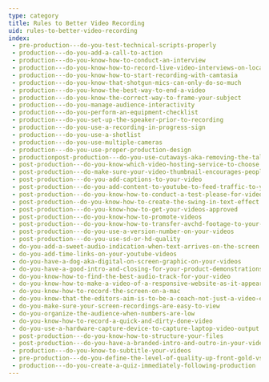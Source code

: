 ```yaml
---
type: category
title: Rules to Better Video Recording
uid: rules-to-better-video-recording
index:
 - pre-production---do-you-test-technical-scripts-properly
 - production---do-you-add-a-call-to-action
 - production---do-you-know-how-to-conduct-an-interview
 - production---do-you-know-how-to-record-live-video-interviews-on-location
 - production---do-you-know-how-to-start-recording-with-camtasia
 - production---do-you-know-that-shotgun-mics-can-only-do-so-much
 - production---do-you-know-the-best-way-to-end-a-video
 - production---do-you-know-the-correct-way-to-frame-your-subject
 - production---do-you-manage-audience-interactivity
 - production---do-you-perform-an-equipment-checklist
 - production---do-you-set-up-the-speaker-prior-to-recording
 - production---do-you-use-a-recording-in-progress-sign
 - production---do-you-use-a-shotlist
 - production---do-you-use-multiple-cameras
 - production---do-you-use-proper-production-design
 - productionpost-production---do-you-use-cutaways-aka-removing-the-talking-head
 - post-production---do-you-know-which-video-hosting-service-to-choose
 - post-production---do-make-sure-your-video-thumbnail-encourages-people-to-watch-the-video
 - post-production---do-you-add-captions-to-your-video
 - post-production---do-you-add-content-to-youtube-to-feed-traffic-to-your-other-sites
 - post-production---do-you-know-how-to-conduct-a-test-please-for-video
 - post-production--do-you-know-how-to-create-the-swing-in-text-effect
 - post-production---do-you-know-how-to-get-your-videos-approved
 - post-production---do-you-know-how-to-promote-videos
 - post-production---do-you-know-how-to-transfer-avchd-footage-to-your-computer
 - post-production---do-you-use-a-version-number-on-your-videos
 - post-production---do-you-use-sd-or-hd-quality
 - do-you-add-a-sweet-audio-indication-when-text-arrives-on-the-screen
 - do-you-add-time-links-on-your-youtube-videos
 - do-you-have-a-dog-aka-digital-on-screen-graphic-on-your-videos
 - do-you-have-a-good-intro-and-closing-for-your-product-demonstrations
 - do-you-know-how-to-find-the-best-audio-track-for-your-video
 - do-you-know-how-to-make-a-video-of-a-responsive-website-as-it-appears-on-a-mobile-phone
 - do-you-know-how-to-record-the-screen-on-a-mac
 - do-you-know-that-the-editors-aim-is-to-be-a-coach-not-just-a-video-editor
 - do-you-make-sure-your-screen-recordings-are-easy-to-view
 - do-you-organize-the-audience-when-numbers-are-low
 - do-you-know-how-to-record-a-quick-and-dirty-done-video
 - do-you-use-a-hardware-capture-device-to-capture-laptop-video-output
 - post-production---do-you-know-how-to-structure-your-files
 - post-production---do-you-have-a-branded-intro-and-outro-in-your-videos
 - production---do-you-know-to-subtitle-your-videos
 - pre-production---do-you-define-the-level-of-quality-up-front-gold-vs-silver
 - production---do-you-create-a-quiz-immediately-following-production
---
```





